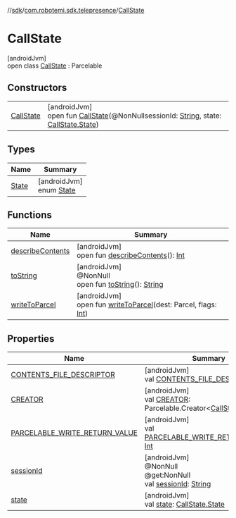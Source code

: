 //[sdk](../../../index.md)/[com.robotemi.sdk.telepresence](../index.md)/[CallState](index.md)

# CallState

[androidJvm]\
open class [CallState](index.md) : Parcelable

## Constructors

| | |
|---|---|
| [CallState](-call-state.md) | [androidJvm]<br>open fun [CallState](-call-state.md)(@NonNullsessionId: [String](https://docs.oracle.com/javase/8/docs/api/java/lang/String.html), state: [CallState.State](-state/index.md)) |

## Types

| Name | Summary |
|---|---|
| [State](-state/index.md) | [androidJvm]<br>enum [State](-state/index.md) |

## Functions

| Name | Summary |
|---|---|
| [describeContents](describe-contents.md) | [androidJvm]<br>open fun [describeContents](describe-contents.md)(): [Int](https://kotlinlang.org/api/latest/jvm/stdlib/kotlin/-int/index.html) |
| [toString](to-string.md) | [androidJvm]<br>@NonNull<br>open fun [toString](to-string.md)(): [String](https://docs.oracle.com/javase/8/docs/api/java/lang/String.html) |
| [writeToParcel](write-to-parcel.md) | [androidJvm]<br>open fun [writeToParcel](write-to-parcel.md)(dest: Parcel, flags: [Int](https://kotlinlang.org/api/latest/jvm/stdlib/kotlin/-int/index.html)) |

## Properties

| Name | Summary |
|---|---|
| [CONTENTS_FILE_DESCRIPTOR](index.md#-255210448%2FProperties%2F462465411) | [androidJvm]<br>val [CONTENTS_FILE_DESCRIPTOR](index.md#-255210448%2FProperties%2F462465411): [Int](https://kotlinlang.org/api/latest/jvm/stdlib/kotlin/-int/index.html) |
| [CREATOR](-c-r-e-a-t-o-r.md) | [androidJvm]<br>val [CREATOR](-c-r-e-a-t-o-r.md): Parcelable.Creator&lt;[CallState](index.md)&gt; |
| [PARCELABLE_WRITE_RETURN_VALUE](index.md#-865205281%2FProperties%2F462465411) | [androidJvm]<br>val [PARCELABLE_WRITE_RETURN_VALUE](index.md#-865205281%2FProperties%2F462465411): [Int](https://kotlinlang.org/api/latest/jvm/stdlib/kotlin/-int/index.html) |
| [sessionId](session-id.md) | [androidJvm]<br>@NonNull<br>@get:NonNull<br>val [sessionId](session-id.md): [String](https://docs.oracle.com/javase/8/docs/api/java/lang/String.html) |
| [state](state.md) | [androidJvm]<br>val [state](state.md): [CallState.State](-state/index.md) |
